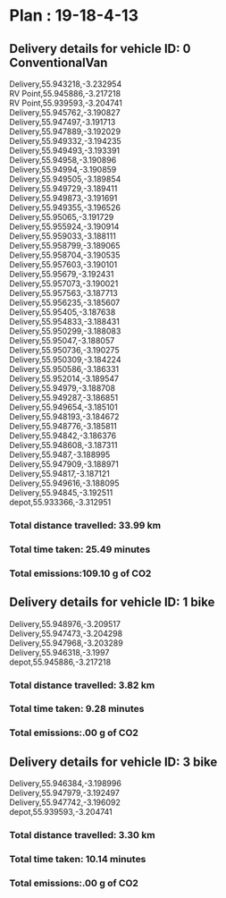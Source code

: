 # Plan : 19-18-4-13
## Delivery details for vehicle ID: 0 ConventionalVan 
Delivery,55.943218,-3.232954<br>RV Point,55.945886,-3.217218<br>RV Point,55.939593,-3.204741<br>Delivery,55.945762,-3.190827<br>Delivery,55.947497,-3.191713<br>Delivery,55.947889,-3.192029<br>Delivery,55.949332,-3.194235<br>Delivery,55.949493,-3.193391<br>Delivery,55.94958,-3.190896<br>Delivery,55.94994,-3.190859<br>Delivery,55.949505,-3.189854<br>Delivery,55.949729,-3.189411<br>Delivery,55.949873,-3.191691<br>Delivery,55.949355,-3.196526<br>Delivery,55.95065,-3.191729<br>Delivery,55.955924,-3.190914<br>Delivery,55.959033,-3.188111<br>Delivery,55.958799,-3.189065<br>Delivery,55.958704,-3.190535<br>Delivery,55.957603,-3.190101<br>Delivery,55.95679,-3.192431<br>Delivery,55.957073,-3.190021<br>Delivery,55.957563,-3.187713<br>Delivery,55.956235,-3.185607<br>Delivery,55.95405,-3.187638<br>Delivery,55.954833,-3.188431<br>Delivery,55.950299,-3.188083<br>Delivery,55.95047,-3.188057<br>Delivery,55.950736,-3.190275<br>Delivery,55.950309,-3.184224<br>Delivery,55.950586,-3.186331<br>Delivery,55.952014,-3.189547<br>Delivery,55.94979,-3.188708<br>Delivery,55.949287,-3.186851<br>Delivery,55.949654,-3.185101<br>Delivery,55.948193,-3.184672<br>Delivery,55.948776,-3.185811<br>Delivery,55.94842,-3.186376<br>Delivery,55.948608,-3.187311<br>Delivery,55.9487,-3.188995<br>Delivery,55.947909,-3.188971<br>Delivery,55.94817,-3.187121<br>Delivery,55.949616,-3.188095<br>Delivery,55.94845,-3.192511<br>depot,55.933366,-3.312951<br>
### Total distance travelled: 33.99 km 
### Total time taken: 25.49 minutes 
### Total emissions:109.10 g of CO2
## Delivery details for vehicle ID: 1 bike 
Delivery,55.948976,-3.209517<br>Delivery,55.947473,-3.204298<br>Delivery,55.947968,-3.203289<br>Delivery,55.946318,-3.1997<br>depot,55.945886,-3.217218<br>
### Total distance travelled: 3.82 km 
### Total time taken: 9.28 minutes 
### Total emissions:.00 g of CO2
## Delivery details for vehicle ID: 3 bike 
Delivery,55.946384,-3.198996<br>Delivery,55.947979,-3.192497<br>Delivery,55.947742,-3.196092<br>depot,55.939593,-3.204741<br>
### Total distance travelled: 3.30 km 
### Total time taken: 10.14 minutes 
### Total emissions:.00 g of CO2
